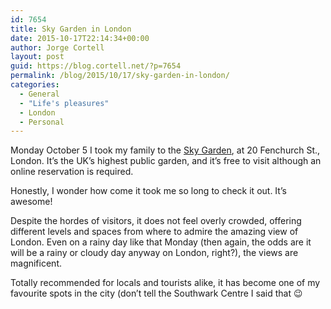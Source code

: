 ```yaml
---
id: 7654
title: Sky Garden in London
date: 2015-10-17T22:14:34+00:00
author: Jorge Cortell
layout: post
guid: https://blog.cortell.net/?p=7654
permalink: /blog/2015/10/17/sky-garden-in-london/
categories:
  - General
  - "Life's pleasures"
  - London
  - Personal
---
```

Monday October 5 I took my family to the <a href="https://skygarden.london/" target="_blank">Sky Garden</a>, at 20 Fenchurch St., London. It’s the UK’s highest public garden, and it’s free to visit although an online reservation is required.

Honestly, I wonder how come it took me so long to check it out. It’s awesome!

Despite the hordes of visitors, it does not feel overly crowded, offering different levels and spaces from where to admire the amazing view of London. Even on a rainy day like that Monday (then again, the odds are it will be a rainy or cloudy day anyway on London, right?), the views are magnificent.

Totally recommended for locals and tourists alike, it has become one of my favourite spots in the city (don’t tell the Southwark Centre I said that 😉